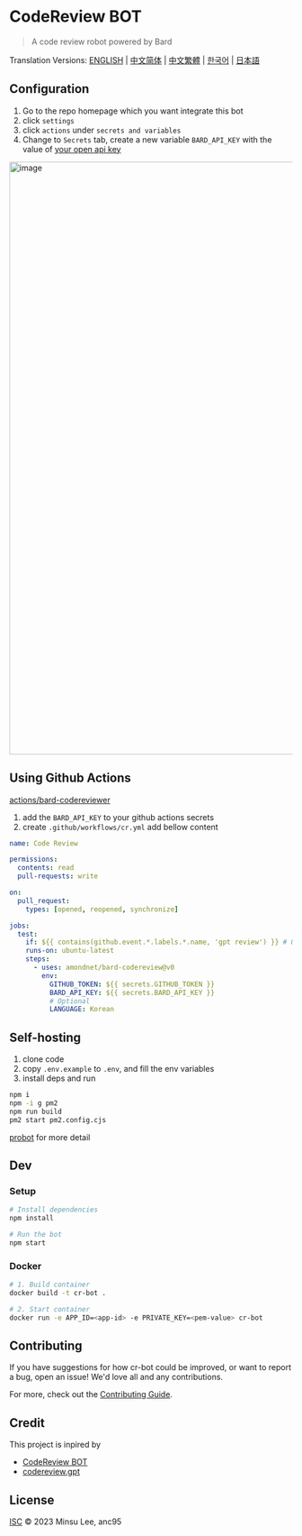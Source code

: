 # CodeReview BOT

> A code review robot powered by Bard

Translation Versions: [ENGLISH](./README.md) | [中文简体](./README.zh-CN.md) | [中文繁體](./README.zh-TW.md) | [한국어](./README.ko.md) | [日本語](./README.ja.md)

## Configuration

1. Go to the repo homepage which you want integrate this bot
2. click `settings`
3. click `actions` under `secrets and variables`
4. Change to `Secrets` tab, create a new variable `BARD_API_KEY` with the value of [your open api key](https://www.bardapi.dev/)

<img width="1052" alt="image" src="https://user-images.githubusercontent.com/1964421/239205109-c12dd621-d110-4ea1-9441-2a16687b354f.png">

## Using Github Actions

[actions/bard-codereviewer](https://github.com/marketplace/actions/bard-codereviewer)

1. add the `BARD_API_KEY` to your github actions secrets
2. create `.github/workflows/cr.yml` add bellow content

```yml
name: Code Review

permissions:
  contents: read
  pull-requests: write

on:
  pull_request:
    types: [opened, reopened, synchronize]

jobs:
  test:
    if: ${{ contains(github.event.*.labels.*.name, 'gpt review') }} # Optional; to run only when a label is attached
    runs-on: ubuntu-latest
    steps:
      - uses: amondnet/bard-codereview@v0
        env:
          GITHUB_TOKEN: ${{ secrets.GITHUB_TOKEN }}
          BARD_API_KEY: ${{ secrets.BARD_API_KEY }}
          # Optional
          LANGUAGE: Korean
```

## Self-hosting

1. clone code
2. copy `.env.example` to `.env`, and fill the env variables
3. install deps and run

```sh
npm i
npm -i g pm2
npm run build
pm2 start pm2.config.cjs
```

[probot](https://probot.github.io/docs/development/) for more detail

## Dev

### Setup

```sh
# Install dependencies
npm install

# Run the bot
npm start
```

### Docker

```sh
# 1. Build container
docker build -t cr-bot .

# 2. Start container
docker run -e APP_ID=<app-id> -e PRIVATE_KEY=<pem-value> cr-bot
```

## Contributing

If you have suggestions for how cr-bot could be improved, or want to report a bug, open an issue! We'd love all and any contributions.

For more, check out the [Contributing Guide](CONTRIBUTING.md).

## Credit


This project is inpired by 
- [CodeReview BOT](https://github.com/anc95/ChatGPT-CodeReview)
- [codereview.gpt](https://github.com/sturdy-dev/codereview.gpt)


## License

[ISC](LICENSE) © 2023 Minsu Lee, anc95

